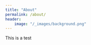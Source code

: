 ```yaml
---
title: "About"
permalink: /about/
header:
    image: "/_images/background.png"
---
```

This is a test    
   